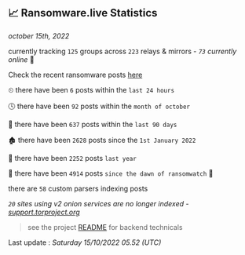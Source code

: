 
## 📈 Ransomware.live Statistics
_october 15th, 2022_

currently tracking `125` groups across `223` relays & mirrors - _`73` currently online_ 📡

Check the recent ransomware posts [here](https://www.ransomware.live/#/recentposts)


⏲ there have been `6` posts within the `last 24 hours`

🕓 there have been `92` posts within the `month of october`

📅 there have been `637` posts within the `last 90 days`

🏚 there have been `2628` posts since the `1st January 2022`

🚀 there have been `2252` posts `last year`

🦕 there have been `4914` posts `since the dawn of ransomwatch` 🐣

there are `58` custom parsers indexing posts

_`20` sites using v2 onion services are no longer indexed - [support.torproject.org](https://support.torproject.org/onionservices/v2-deprecation/)_

> see the project [README](https://github.com/jmousqueton/ransomwatch#readme) for backend technicals



Last update : _Saturday 15/10/2022 05.52 (UTC)_

